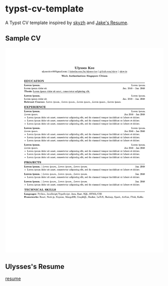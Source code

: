 # typst-cv-template

A Typst CV template inspired by [skyzh](https://github.com/skyzh/typst-cv-template) and [Jake's Resume](https://github.com/jakegut/resume).

## Sample CV

![Preview](cv.png)

## Ulysses's Resume
[resume](https://ukcw.io/resume.pdf)
